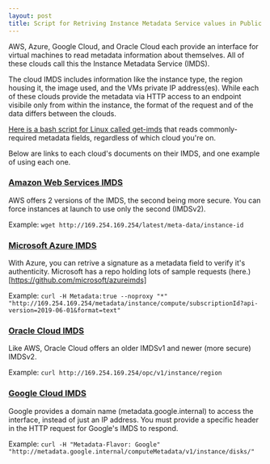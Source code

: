 ```yaml
---
layout: post
title: Script for Retriving Instance Metadata Service values in Public Clouds
---
```


AWS, Azure, Google Cloud, and Oracle Cloud each provide an interface for virtual machines to read metadata information about themselves.  All of these clouds call this the Instance Metadata Service (IMDS). 

The cloud IMDS includes information like the instance type, the region housing it, the image used, and the VMs private IP address(es). While each of these clouds provide the metadata via HTTP access to an endpoint visibile only from within the instance, the format of the request and of the data differs between the clouds.

[Here is a bash script for Linux called get-imds](https://github.com/bowers/get-imds) that reads commonly-required metadata fields, regardless of which cloud you're on.

Below are links to each cloud's documents on their IMDS, and one example of using each one.

### [Amazon Web Services IMDS](https://docs.aws.amazon.com/AWSEC2/latest/UserGuide/instancedata-data-categories.html)
AWS offers 2 versions of the IMDS, the second being more secure. You can force instances at launch to use only the second (IMDSv2).

Example: ```wget http://169.254.169.254/latest/meta-data/instance-id```

### [Microsoft Azure IMDS](https://docs.microsoft.com/en-us/azure/virtual-machines/linux/instance-metadata-service?tabs=linux)
With Azure, you can retrive a signature as a metadata field to verify it's authenticity. Microsoft has a repo holding lots of sample requests (here.)[https://github.com/microsoft/azureimds]

Example: ```curl -H Metadata:true --noproxy "*" "http://169.254.169.254/metadata/instance/compute/subscriptionId?api-version=2019-06-01&format=text"```

### [Oracle Cloud IMDS](https://docs.oracle.com/en-us/iaas/Content/Compute/Tasks/gettingmetadata.htm)
Like AWS, Oracle Cloud offers an older IMDSv1 and newer (more secure) IMDSv2.

Example: ```curl http://169.254.169.254/opc/v1/instance/region```

### [Google Cloud IMDS](https://cloud.google.com/compute/docs/storing-retrieving-metadata)
Google provides a domain name (metadata.google.internal) to access the interface, instead of just an IP address. You must provide a specific header in the HTTP request for Google's IMDS to respond.

Example: ```curl -H "Metadata-Flavor: Google" "http://metadata.google.internal/computeMetadata/v1/instance/disks/"```


